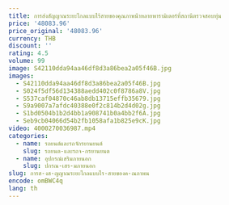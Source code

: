 ```yaml
---
title: การส่งสัญญาณระยะไกลแบบไร้สายของคุณภาพน้ําหลายพารามิเตอร์ที่สถานีตรวจสอบทุ่น
price: '48083.96'
price_original: '48083.96'
currency: THB
discount: ''
rating: 4.5
volume: 99
image: S42110dda94aa46df8d3a86bea2a05f46B.jpg
images:
  - S42110dda94aa46df8d3a86bea2a05f46B.jpg
  - S024f5df56d134388aedd402c0f8786a8V.jpg
  - S537caf04870c46ab8db13715effb35679.jpg
  - S9a9007a7afdc40388e0f2c814b2d4d02g.jpg
  - S1bd0504b1b2d4bb1a908741b0a4bb2f6A.jpg
  - Seb9cb04066d54b2fb1058afa1b825e9cK.jpg
video: 4000270036987.mp4
categories:
  - name: รถยนต์และรถจักรยานยนต์
    slug: รถยนต-และรถจ-กรยานยนต
  - name: อุปกรณ์เสริมภายนอก
    slug: ปกรณ-เสร-มภายนอก
slug: การส-งส-ญญาณระยะไกลแบบไร-สายของค-ณภาพน
encode: omBWC4q
lang: th
---
```

  